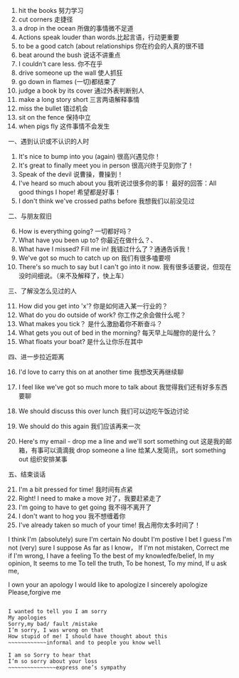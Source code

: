 1. hit the books 努力学习
2. cut corners 走捷径
3. a drop in the ocean 所做的事情微不足道
4. Actions speak louder than words.比起言语，行动更重要
5. to be a good catch (about relationships 你在约会的人真的很不错
6. beat around the bush 说话不讲重点
7. I couldn't care less. 你不在乎
8. drive someone up the wall 使人抓狂
9. go down in flames (一切)都结束了
10. judge a book by its cover 通过外表判断别人
11. make a long story short 三言两语解释事情
12. miss the bullet 错过机会
13. sit on the fence 保持中立
14. when pigs fly 这件事情不会发生

一、遇到认识或不认识的人时

1. It's nice to bump into you (again) 很高兴遇见你！
2. It's great to finally meet you in person 很高兴终于见到你了！
3. Speak of the devil 说曹操，曹操到！
4. I've heard so much about you 我听说过很多你的事！
   最好的回答：All good things I hope! 希望都是好事！
5. I don't think we've crossed paths before 我想我们以前没见过

二、与朋友叙旧

6. How is everything going? 一切都好吗？
7. What have you been up to? 你最近在做什么？、
8. What have I missed? Fill me in! 我错过什么了？通通告诉我！
9. We've got so much to catch up on 我们有很多嗑要唠
10. There's so much to say but I can't go into it now. 我有很多话要说，但现在没时间细说。（来不及解释了，快上车）

三、了解没怎么见过的人

11. How did you get into 'x'? 你是如何进入某一行业的？
12. What do you do outside of work? 你工作之余会做什么呢？
13. What makes you tick？ 是什么激励着你不断奋斗？
14. What gets you out of bed in the morning? 每天早上叫醒你的是什么？
15. What floats your boat? 是什么让你乐在其中

四、进一步拉近距离

16. I'd love to carry this on at another time 我想改天再继续聊

17. I feel like we've got so much more to talk about 我觉得我们还有好多东西要聊

18. We should discuss this over lunch 我们可以边吃午饭边讨论

19. We should do this again 我们应该再来一次

20. Here's my email - drop me a line and we'll sort something out 这是我的邮箱，有事可以滴滴我
    drop someone a line 给某人发简讯，sort something out 组织安排某事

五、结束谈话

21. I'm a bit pressed for time! 我时间有点紧
22. Right! I need to make a move 对了，我要赶紧走了
23. I'm going to have to get going 我不得不离开了
24. I don't want to hog you 我不想缠着你
25. I've already taken so much of your time! 我占用你太多时间了！

I think
I'm (absolutely) sure
I'm certain
No doubt
I'm postive
I bet
I guess
I'm not (very) sure
I suppose
As far as I know，
If I'm not mistaken,
Correct me if I'm wrong,
I have a feeling
To the best of my knowledfe/belief,
In my opinion,
It seems to me
To tell the truth,
To be honest,
To my mind,
If u ask me,

I own your an apology
I would like to apologize
I sincerely apologize
Please,forgive me

```Formal and written

I wanted to tell you I am sorry
My apologies
Sorry,my bad/ fault /mistake
I’m sorry, I was wrong on that
How stupid of me! I should have thought about this
~~~~~~~~~~~~informal and to people you know well

I am so Sorry to hear that
I’m so sorry about your loss
~~~~~~~~~~~~~~~express one’s sympathy


```
